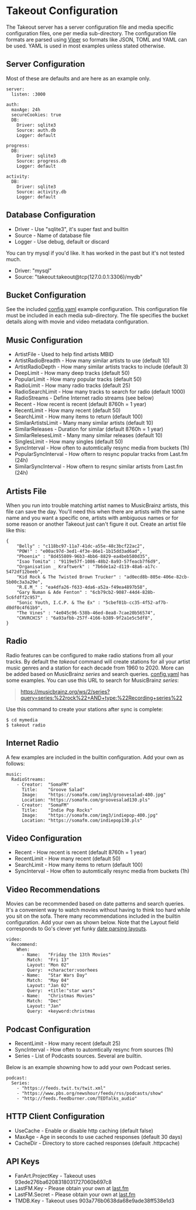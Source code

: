 # Takeout Configuration

The Takeout server has a server configuration file and media specific
configuration files, one per media sub-directory. The configuration file
formats are parsed using [Viper](https://github.com/spf13/viper) so formats
like JSON, TOML and YAML can be used. YAML is used in most examples unless
stated otherwise.

## Server Configuration

Most of these are defaults and are here as an example only.

```
server:
  listen: :3000

auth:
  maxAge: 24h
  secureCookies: true
  DB:
    Driver: sqlite3
    Source: auth.db
    Logger: default

progress:
  DB:
    Driver: sqlite3
    Source: progress.db
    Logger: default

activity:
  DB:
    Driver: sqlite3
    Source: activity.db
    Logger: default
```

## Database Configuration

* Driver - Use "sqlite3", it's super fast and builtin
* Source - Name of database file
* Logger - Use debug, default or discard

You can try mysql if you'd like. It has worked in the past but it's not tested
much.

* Driver: "mysql"
* Source: "takeout:takeout@tcp(127.0.0.1:3306)/mydb"

## Bucket Configuration

See the included [config.yaml](config.yaml) example configuration. This
configuration file must be included in each media sub-directory. The file
specifies the bucket details along with movie and video metadata configuration.

## Music Configuration

* ArtistFile - Used to help find artists MBID
* ArtistRadioBreadth - How many similar artists to use (default 10)
* ArtistRadioDepth - How many similar artists tracks to include (default 3)
* DeepLimit - How many deep tracks (default 50)
* PopularLimit - How many popular tracks (default 50)
* RadioLimit - How many radio tracks (default 25)
* RadioSearchLimit - How many tracks to search for radio (default 1000)
* RadioStreams - Define Internet radio streams (see below)
* Recent - How recent is recent (default 8760h = 1 year)
* RecentLimit - How many recent (default 50)
* SearchLimit - How many items to return (default 100)
* SimilarArtistsLimit - Many many similar artists (default 10)
* SimilarReleases - Duration for similar (default 8760h = 1 year)
* SimilarRelesesLimit - Many many similar releases (default 10)
* SinglesLimit - How many singles (default 50)
* SyncInterval - How often to automtically resync media from buckets (1h)
* PopularSyncInterval - How oftern to resync popular tracks from Last.fm (24h)
* SimilarSyncInterval - How oftern to resync similar artists from Last.fm (24h)

## Artists File

When you run into trouble matching artist names to MusicBrainz artists, this
file can save the day. You'll need this when there are artists with the same
name and you want a specific one, artists with ambiguous names or for some
reason or another Takeout just can't figure it out. Create an artist file like
this:

```
{
    "Belly" : "c118bc97-11a7-41dc-a55e-48c3bcf22ac2",
    "POW!" : "e00ac97d-3ed1-4f3e-86e1-1b15dd3ad6ad",
    "Phoenix" : "8d455809-96b3-4bb6-8829-ea4beb580d35",
    "Isao Tomita" : "9119e57f-1086-48b2-8a93-57feacb7f6d9",
    "Organisation _ Kraftwerk" : "7b6de1a2-d119-48a6-a17c-5472df12beeb",
    "Kid Rock & The Twisted Brown Trucker" : "ad0ecd8b-805e-406e-82cb-5b00c3a3a29e",
    "R.E.M_" : "ea4dfa26-f633-4da6-a52a-f49ea4897b58",
    "Gary Numan & Ade Fenton" : "6cb79cb2-9087-44d4-828b-5c6fdff2c957",
    "Sonic Youth, I.C.P. & The Ex" : "5cbef01b-cc35-4f52-af7b-d0df0c4f61b9",
    "The Vines" : "4e045c96-538b-46ed-8ea8-7cae20b56574",
    "CHVRCHΞS" : "6a93afbb-257f-4166-b389-9f2a1e5c5df8",
}
```

## Radio

Radio features can be configured to make radio stations from all your
tracks. By default the _takeout_ command will create stations for all your
artist music genres and a station for each decade from 1960 to 2020. More can
be added based on MusicBrainz _series_ and search queries. [config.yaml](config.yaml)
has some examples. You can use this URL to search for MusicBrainz _series_:

> https://musicbrainz.org/ws/2/series?query=series:%22rock%22+AND+type:%22Recording+series%22

Use this command to create your stations after sync is complete:

```console
$ cd mymedia
$ takeout radio
```

## Internet Radio

A few examples are included in the builtin configuration. Add your own as follows:

```
music:
  RadioStreams:
    - Creator:  "SomaFM"
      Title:    "Groove Salad"
      Image:    "https://somafm.com/img3/groovesalad-400.jpg"
      Location: "https://somafm.com/groovesalad130.pls"
    - Creator:  "SomaFM"
      Title:    "Indie Pop Rocks"
      Image:    "https://somafm.com/img3/indiepop-400.jpg"
      Location: "https://somafm.com/indiepop130.pls"
```

## Video Configuration

* Recent - How recent is recent (default 8760h = 1 year)
* RecentLimit - How many recent (default 50)
* SearchLimit - How many items to return (default 100)
* SyncInterval - How often to automtically resync media from buckets (1h)

## Video Recommendations

Movies can be recommended based on date patterns and search queries. It's a
convenient way to watch movies without having to think too hard while you sit
on the sofa. There many recommendations included in the builtin
configuration. Add your own as shown below. Note that the Layout field
corresponds to Go's clever yet funky [date parsing layouts](https://pkg.go.dev/time#pkg-constants).

```
video:
  Recommend:
    When:
      - Name:   "Friday the 13th Movies"
        Match:  "Fri 13"
        Layout: "Mon 02"
        Query:  +character:voorhees
      - Name:   "Star Wars Day"
        Match:  "May 04"
        Layout: "Jan 02"
        Query:  +title:"star wars"
      - Name:   "Christmas Movies"
        Match:  "Dec"
        Layout: "Jan"
        Query:  +keyword:christmas
```

## Podcast Configuration

* RecentLimit - How many recent (default 25)
* SyncInterval - How often to automtically resync from sources (1h)
* Series - List of Podcasts sources. Several are builtin.

Below is an example showning how to add your own Podcast series.

```
podcast:
  Series:
    - "https://feeds.twit.tv/twit.xml"
    - "https://www.pbs.org/newshour/feeds/rss/podcasts/show"
    - "http://feeds.feedburner.com/TEDTalks_audio"
```

## HTTP Client Configuration

* UseCache - Enable or disable http caching (default false)
* MaxAge - Age in seconds to use cached responses (default 30 days)
* CacheDir - Directory to store cached responses (default .httpcache)

## API Keys

* FanArt.ProjectKey - Takeout uses 93ede276ba6208318031727060b697c8
* LastFM.Key - Please obtain your own at [last.fm](https://www.last.fm/api)
* LastFM.Secret - Please obtain your own at [last.fm](https://www.last.fm/api)
* TMDB.Key - Takeout uses 903a776b0638da68e9ade38ff538e1d3
